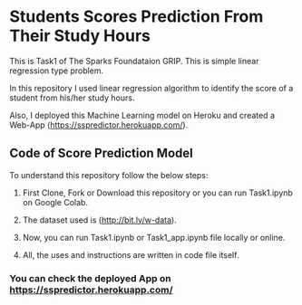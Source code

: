 # Students Scores Prediction From Their Study Hours

This is Task1 of The Sparks Foundataion GRIP. This is simple linear regression type problem.

In this repository I used linear regression algorithm to identify the score of a student from his/her study hours. 

Also, I deployed this Machine Learning model on Heroku and created a Web-App (https://sspredictor.herokuapp.com/).

## Code of Score Prediction Model

To understand this repository follow the below steps:

1) First Clone, Fork or Download this repository or you can run Task1.ipynb on Google Colab. 

2) The dataset used is (http://bit.ly/w-data).

3) Now, you can run Task1.ipynb or Task1_app.ipynb file locally or online.

4) All, the uses and instructions are written in code file itself.

### You can check the deployed App on https://sspredictor.herokuapp.com/




